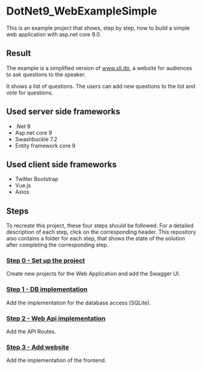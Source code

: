 # DotNet9_WebExampleSimple

This is an example project that shows, step by step, how to build a simple web application with asp.net core 9.0. 

## Result

The example is a simplified version of www.sli.do, a website for audiences to ask questions to the speaker.

It shows a list of questions. The users can add new questions to the list and vote for questions. 

## Used server side frameworks

* .Net 9
* Asp.net core 9
* Swashbuckle 7.2
* Entity framework core 9

## Used client side frameworks
* Twitter Bootstrap
* Vue.js
* Axios
 
## Steps

To recreate this project, these four steps should be followed. For a detailed description of each step, click on the corresponding header. This repository also contains a folder for each step, that shows the state of the solution after completing the corresponding step.

### [Step 0 - Set up the project](Step0.md)

Create new projects for the Web Application and add the Swagger UI.

### [Step 1 - DB implementation](Step1.md)

Add the implementation for the database access (SQLite).

### [Step 2 - Web Api implementation](Step2.md)

Add the API Routes. 

### [Step 3 - Add website](Step3.md)

Add the implementation of the frontend.
